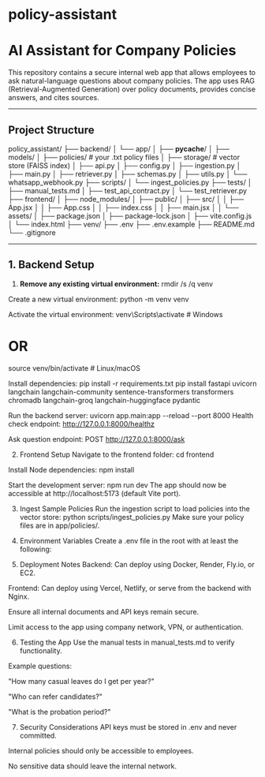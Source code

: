 ﻿# policy-assistant

# AI Assistant for Company Policies

This repository contains a secure internal web app that allows employees to ask natural-language questions about company policies. The app uses RAG (Retrieval-Augmented Generation) over policy documents, provides concise answers, and cites sources.

---

## Project Structure

policy_assistant/
├── backend/
│   └── app/
│       ├── __pycache__/
│       ├── models/
│       ├── policies/        # your .txt policy files
│       ├── storage/         # vector store (FAISS index)
│       ├── api.py
│       ├── config.py
│       ├── ingestion.py
│       ├── main.py
│       ├── retriever.py
│       ├── schemas.py
│       ├── utils.py
│       └── whatsapp_webhook.py
├── scripts/
│   └── ingest_policies.py
├── tests/
│   ├── manual_tests.md
│   ├── test_api_contract.py
│   └── test_retriever.py
├── frontend/
│   ├── node_modules/
│   ├── public/
│   ├── src/
│   │   ├── App.jsx
│   │   ├── App.css
│   │   ├── index.css
│   │   ├── main.jsx
│   │   └── assets/
│   ├── package.json
│   ├── package-lock.json
│   ├── vite.config.js
│   └── index.html
├── venv/
├── .env
├── .env.example
├── README.md
└── .gitignore


---

## 1. Backend Setup

1. **Remove any existing virtual environment:**
rmdir /s /q venv

Create a new virtual environment:
python -m venv venv

Activate the virtual environment:
venv\Scripts\activate       # Windows
# OR
source venv/bin/activate    # Linux/macOS

Install dependencies:
pip install -r requirements.txt
pip install fastapi uvicorn langchain langchain-community sentence-transformers transformers chromadb langchain-groq langchain-huggingface pydantic

Run the backend server:
uvicorn app.main:app --reload --port 8000
Health check endpoint: http://127.0.0.1:8000/healthz

Ask question endpoint: POST http://127.0.0.1:8000/ask

2. Frontend Setup
Navigate to the frontend folder:
cd frontend

Install Node dependencies:
npm install

Start the development server:
npm run dev
The app should now be accessible at http://localhost:5173 (default Vite port).

3. Ingest Sample Policies
Run the ingestion script to load policies into the vector store:
python scripts/ingest_policies.py
Make sure your policy files are in app/policies/.

4. Environment Variables
Create a .env file in the root with at least the following:

5. Deployment Notes
Backend: Can deploy using Docker, Render, Fly.io, or EC2.

Frontend: Can deploy using Vercel, Netlify, or serve from the backend with Nginx.

Ensure all internal documents and API keys remain secure.

Limit access to the app using company network, VPN, or authentication.

6. Testing the App
Use the manual tests in manual_tests.md to verify functionality.

Example questions:

"How many casual leaves do I get per year?"

"Who can refer candidates?"

"What is the probation period?"

7. Security Considerations
API keys must be stored in .env and never committed.

Internal policies should only be accessible to employees.

No sensitive data should leave the internal network.
